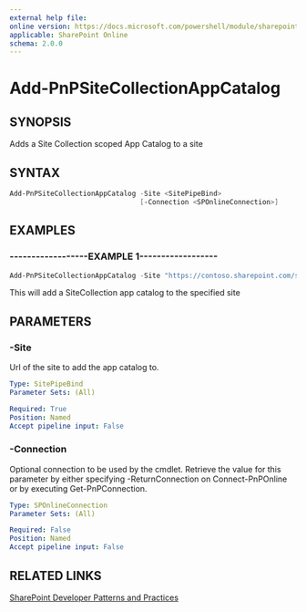 ```yaml
---
external help file:
online version: https://docs.microsoft.com/powershell/module/sharepoint-pnp/add-pnpsitecollectionappcatalog
applicable: SharePoint Online
schema: 2.0.0
---
```

# Add-PnPSiteCollectionAppCatalog

## SYNOPSIS
Adds a Site Collection scoped App Catalog to a site

## SYNTAX 

```powershell
Add-PnPSiteCollectionAppCatalog -Site <SitePipeBind>
                                [-Connection <SPOnlineConnection>]
```

## EXAMPLES

### ------------------EXAMPLE 1------------------
```powershell
Add-PnPSiteCollectionAppCatalog -Site "https://contoso.sharepoint.com/sites/FinanceTeamsite"
```

This will add a SiteCollection app catalog to the specified site

## PARAMETERS

### -Site
Url of the site to add the app catalog to.

```yaml
Type: SitePipeBind
Parameter Sets: (All)

Required: True
Position: Named
Accept pipeline input: False
```

### -Connection
Optional connection to be used by the cmdlet. Retrieve the value for this parameter by either specifying -ReturnConnection on Connect-PnPOnline or by executing Get-PnPConnection.

```yaml
Type: SPOnlineConnection
Parameter Sets: (All)

Required: False
Position: Named
Accept pipeline input: False
```

## RELATED LINKS

[SharePoint Developer Patterns and Practices](https://aka.ms/sppnp)